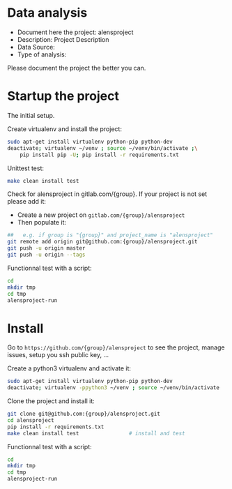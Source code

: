 # Data analysis
- Document here the project: alensproject
- Description: Project Description
- Data Source:
- Type of analysis:

Please document the project the better you can.

# Startup the project

The initial setup.

Create virtualenv and install the project:
```bash
sudo apt-get install virtualenv python-pip python-dev
deactivate; virtualenv ~/venv ; source ~/venv/bin/activate ;\
    pip install pip -U; pip install -r requirements.txt
```

Unittest test:
```bash
make clean install test
```

Check for alensproject in gitlab.com/{group}.
If your project is not set please add it:

- Create a new project on `gitlab.com/{group}/alensproject`
- Then populate it:

```bash
##   e.g. if group is "{group}" and project_name is "alensproject"
git remote add origin git@github.com:{group}/alensproject.git
git push -u origin master
git push -u origin --tags
```

Functionnal test with a script:

```bash
cd
mkdir tmp
cd tmp
alensproject-run
```

# Install

Go to `https://github.com/{group}/alensproject` to see the project, manage issues,
setup you ssh public key, ...

Create a python3 virtualenv and activate it:

```bash
sudo apt-get install virtualenv python-pip python-dev
deactivate; virtualenv -ppython3 ~/venv ; source ~/venv/bin/activate
```

Clone the project and install it:

```bash
git clone git@github.com:{group}/alensproject.git
cd alensproject
pip install -r requirements.txt
make clean install test                # install and test
```
Functionnal test with a script:

```bash
cd
mkdir tmp
cd tmp
alensproject-run
```
